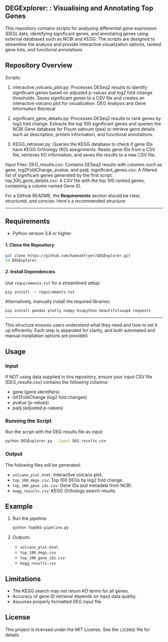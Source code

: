 ## DEGExplorer: : Visualising and Annotating Top Genes

This repository contains scripts for analyzing differential gene expression (DEG) data, identifying significant genes, and annotating genes using external databases such as NCBI and KEGG. The scripts are designed to streamline the analysis and provide interactive visualization options, ranked gene lists, and functional annotations

## Repository Overview
Scripts:
1. interactive_volcano_plot.py: Processes DESeq2 results to identify significant genes based on adjusted p-values and log2 fold-change thresholds.
Saves significant genes to a CSV file and creates an interactive volcano plot for visualization.
DEG Analysis and Gene Information Retrieval

2. significant_gene_details.py: Processes DESeq2 results to rank genes by log2 fold change. Extracts the top 100 significant genes and queries the NCBI Gene database for Pisum sativum (pea) to retrieve gene details such as description, protein information, and functional annotations.

3. KEGG_retriever.py: Queries the KEGG database to check if gene IDs have KEGG Orthology (KO) assignments.
Reads gene IDs from a CSV file, retrieves KO information, and saves the results to a new CSV file.


Input Files:
DEG_results.csv: Contains DESeq2 results with columns such as gene, log2FoldChange, pvalue, and padj.
significant_genes.csv: A filtered list of significant genes generated by the first script.
top_100_gene_details.csv: A CSV file with the top 100 ranked genes, containing a column named Gene ID.

For a GitHub README, the **Requirements** section should be clear, structured, and concise. Here's a recommended structure:

---

## Requirements
- Python version 3.8 or higher

#### 1. Clone the Repository
```bash
git clone https://github.com/hannahfryer/DEGExplorer.git
cd DEGExplorer
```

#### 2. Install Dependencies
Use `requirements.txt` for a streamlined setup:
```bash
pip install -r requirements.txt
```

Alternatively, manually install the required libraries:
```bash
pip install pandas plotly numpy biopython beautifulsoup4 requests
```

---

This structure ensures users understand what they need and how to set it up efficiently. Each step is separated for clarity, and both automated and manual installation options are provided.

## Usage

### Input
If NOT using data supplied in this repository, ensure your input CSV file (DEG_results.csv) contains the following columns:
- gene (gene identifiers)
- lof2FoldChange (log2 fold changes)
- pvalue (p-values)
- padj (adjusted p-values)

### Running the Script
Run the script with the DEG results file as input:
```bash
python DEGExplorer.py --input DEG_results.csv
```

### Output
The following files will be generated:
- `volcano_plot.html`: Interactive volcano plot.
- `top_100_degs.csv`: Top 100 DEGs by log2 fold change.
- `top_100_gene_ids.csv`: Gene IDs and metadata from NCBI.
- `kegg_results.csv`: KEGG Orthology search results.

## Example

1. Run the pipeline:
   ```bash
   python TopDEG-pipeline.py 
   ```

2. Outputs:
   - `volcano_plot.html`
   - `top_100_degs.csv`
   - `top_100_gene_ids.csv`
   - `kegg_results.csv`



## Limitations
- The KEGG search may not return KO terms for all genes.
- Accuracy of gene ID retrieval depends on input data quality.
- Assumes properly formatted DEG input file.

## License
This project is licensed under the MIT License. See the `LICENSE` file for details.
